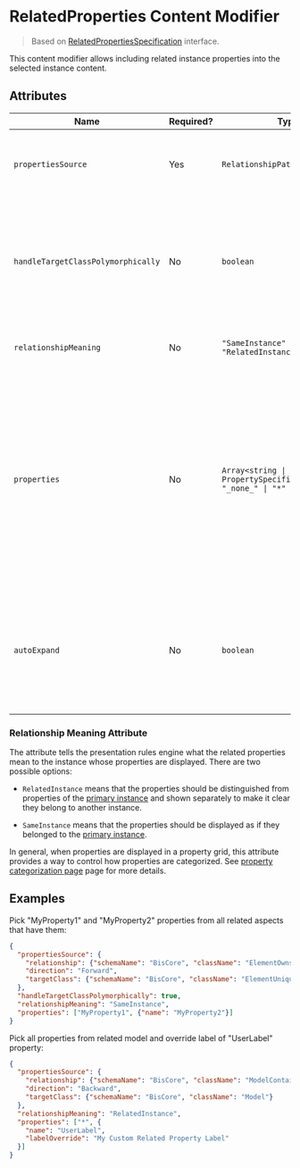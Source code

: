 # RelatedProperties Content Modifier

> Based on [RelatedPropertiesSpecification]($presentation-common) interface.

This content modifier allows including related instance properties into the selected instance content.

## Attributes

Name | Required? | Type | Default | Meaning
-|-|-|-|-
`propertiesSource` | Yes | `RelationshipPathSpecification` | | [Specification of the relationship path](../RelationshipPathSpecification.md) to follow when looking for related properties.
`handleTargetClassPolymorphically` | No | `boolean` | `false` | Should the target class specified in `propertiesSource` be handled polymorphically. This means properties of not only the target class, but also all its subclasses are loaded.
`relationshipMeaning` | No | `"SameInstance" \| "RelatedInstance"` | `"RelatedInstance"` | Meaning of the relationship. See [below](#relationship-meaning-attribute) for more details.
`properties` | No | `Array<string \| PropertySpecification> \| "_none_" \| "*"` | All properties in target class | List of names or definitions of related class properties that should be included in the content. `_none_` means none of the properties should be picked up. `*` means all properties should be picked up and is also allowed to be specified as a member item - see [examples](#examples) section.
`autoExpand` | No | `boolean` | `false` | Should field containing related properties be automatically expanded. Only takes effect when related properties are displayed as a struct.

### Relationship Meaning Attribute

The attribute tells the presentation rules engine what the related properties mean to the instance whose properties are displayed. There are two possible options:

- `RelatedInstance` means that the properties should be distinguished from properties of the [primary instance](./Terminology.md#primary-instance) and shown separately to make it clear they belong to another instance.

- `SameInstance` means that the properties should be displayed as if they belonged to the [primary instance](./Terminology.md#primary-instance).

In general, when properties are displayed in a property grid, this attribute provides a way to control how properties are categorized. See [property categorization page](./PropertyCategorization.md) page for more details.

## Examples

Pick "MyProperty1" and "MyProperty2" properties from all related aspects that have them:

```JSON
{
  "propertiesSource": {
    "relationship": {"schemaName": "BisCore", "className": "ElementOwnsUniqueAspect"},
    "direction": "Forward",
    "targetClass": {"schemaName": "BisCore", "className": "ElementUniqueAspect"}
  },
  "handleTargetClassPolymorphically": true,
  "relationshipMeaning": "SameInstance",
  "properties": ["MyProperty1", {"name": "MyProperty2"}]
}
```

Pick all properties from related model and override label of "UserLabel" property:

```JSON
{
  "propertiesSource": {
    "relationship": {"schemaName": "BisCore", "className": "ModelContainsElements"},
    "direction": "Backward",
    "targetClass": {"schemaName": "BisCore", "className": "Model"}
  },
  "relationshipMeaning": "RelatedInstance",
  "properties": ["*", {
    "name": "UserLabel",
    "labelOverride": "My Custom Related Property Label"
  }]
}
```

